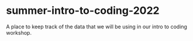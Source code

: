 # summer-intro-to-coding-2022
A place to keep track of the data that we will be using in our intro to coding workshop.

